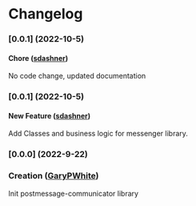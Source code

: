 # Changelog

### [0.0.1] (2022-10-5)

#### Chore ([sdashner](https://github.com/sdashner))

No code change, updated documentation

### [0.0.1] (2022-10-5)

#### New Feature ([sdashner](https://github.com/sdashner))

Add Classes and business logic for messenger library.

### [0.0.0] (2022-9-22)

### Creation ([GaryPWhite](https://github.com/GaryPWhite))

Init postmessage-communicator library
